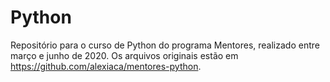 # Python
Repositório para o curso de Python do programa Mentores,
realizado entre março e junho de 2020.
Os arquivos originais estão em https://github.com/alexiaca/mentores-python.
